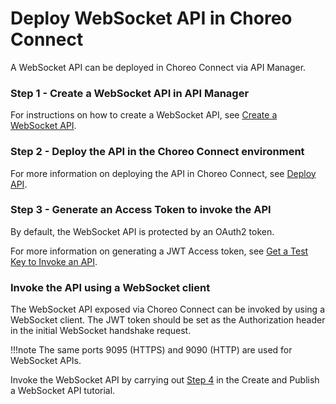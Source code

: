 # Deploy WebSocket API in Choreo Connect

A WebSocket API can be deployed in Choreo Connect via API Manager.

### Step 1 - Create a WebSocket API in API Manager

 For instructions on how to create a WebSocket API, see [Create a WebSocket API]({{base_path}}/design/create-api/create-streaming-api/create-a-websocket-streaming-api/).

### Step 2 - Deploy the API in the Choreo Connect environment
For more information on deploying the API in Choreo Connect, see [Deploy API]({{base_path}}/deploy-and-publish/deploy-on-gateway/deploy-api/deploy-an-api/).

### Step 3 - Generate an Access Token to invoke the API
By default, the WebSocket API is protected by an OAuth2 token.

For more information on generating a JWT Access token, see [Get a Test Key to Invoke an API]({{base_path}}/consume/invoke-apis/invoke-apis-using-tools/invoke-an-api-using-the-integrated-api-console/#get-a-test-key-to-invoke-an-api).

### Invoke the API using a WebSocket client
The WebSocket API exposed via Choreo Connect can be invoked by using a WebSocket client.
The JWT token should be set as the Authorization header in the initial WebSocket handshake request.

!!!note
    The same ports 9095 (HTTPS) and 9090 (HTTP) are used for WebSocket APIs.

Invoke the WebSocket API by carrying out [Step 4]({{base_path}}/tutorials/streaming-api/create-and-publish-websocket-api/#step-4-invoke-the-websocket-api) in the Create and Publish a WebSocket API tutorial.
